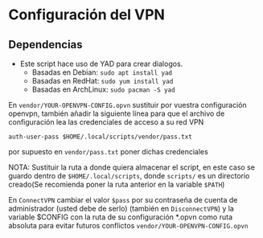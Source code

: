 # Configuración del VPN

## Dependencias

* Este script hace uso de YAD para crear dialogos.
  * Basadas en Debian: `sudo apt install yad`
  * Basadas en RedHat: `sudo yum install yad`
  * Basadas en ArchLinux: `sudo pacman -S yad`


En `vendor/YOUR-OPENVPN-CONFIG.opvn` sustituir por vuestra configuración 
openvpn, también añadir la siguiente línea para que el archivo de configuración 
lea las credenciales de acceso a su red VPN

`auth-user-pass $HOME/.local/scripts/vendor/pass.txt`

por supuesto en `vendor/pass.txt` poner dichas credenciales

NOTA: Sustituir la ruta a donde quiera almacenar el script, en este caso
se guardo dentro de `$HOME/.local/scripts`, donde `scripts/` es un
directorio creado(Se recomienda poner la ruta anterior en la variable
`$PATH`) 

En `ConnectVPN` cambiar el valor `$pass` por su contraseña de cuenta de 
administrador (usted debe de serlo)
(también en `DisconnectVPN`) y la variable $CONFIG con la ruta de 
su configuración *.opvn como ruta absoluta para evitar futuros conflictos
`vendor/YOUR-OPENVPN-CONFIG.opvn`


